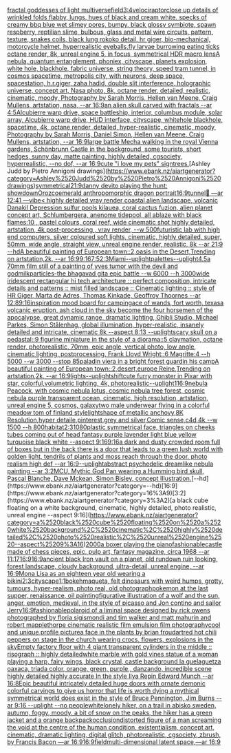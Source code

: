 [fractal goddesses of light multiverse](https://www.ebank.nz/aiartgenerator?category=fractal%2520goddesses%2520of%2520light%2520multiverse)[field](https://www.ebank.nz/aiartgenerator?category=field)[3:4](https://www.ebank.nz/aiartgenerator?category=3%3A4)[velociraptor](https://www.ebank.nz/aiartgenerator?category=velociraptor)[close up details of wrinkled folds flabby, lungs, hues of black and cream white. specks of creamy bbq blue wet slimey pores, bumpy, black glossy symbiote, spawn respberry, reptilian slime, bulbous, glass and metal wire circuits,  pattern, texture, snakes coils, black lung rokoko detail, hr giger, bio-mechanical, motorcycle helmet, hyperrealistic eyeballs,fly larvae burrowing eating ticks octane render, 8k, unreal engine 5, in focus, symmetrical HDR macro lens](https://www.ebank.nz/aiartgenerator?category=close%2520up%2520details%2520of%2520wrinkled%2520folds%2520flabby%2C%2520lungs%2C%2520hues%2520of%2520black%2520and%2520cream%2520white.%2520specks%2520of%2520creamy%2520bbq%2520blue%2520wet%2520slimey%2520pores%2C%2520bumpy%2C%2520black%2520glossy%2520symbiote%2C%2520spawn%2520respberry%2C%2520reptilian%2520slime%2C%2520bulbous%2C%2520glass%2520and%2520metal%2520wire%2520circuits%2C%2520%2520pattern%2C%2520texture%2C%2520snakes%2520coils%2C%2520black%2520lung%2520rokoko%2520detail%2C%2520hr%2520giger%2C%2520bio-mechanical%2C%2520motorcycle%2520helmet%2C%2520hyperrealistic%2520eyeballs%2Cfly%2520larvae%2520burrowing%2520eating%2520ticks%2520octane%2520render%2C%25208k%2C%2520unreal%2520engine%25205%2C%2520in%2520focus%2C%2520symmetrical%2520HDR%2520macro%2520lens)[A nebula, quantum entanglement, phoniex, cityscape, planets explosion, white hole, blackhole, fabric universe, string theory, speed tram tunnel, in cosmos spacetime, metropolis city, with neurons, deep space, spacestation, h.r.giger, zaha hadid, double slit interference, holographic universe, concept art, Nasa photo, 8k, octane render, detailed, realistic, cinematic, moody, Photography by Sarah Morris, Hellen van Meene, Craig Mullens, artstation, nasa, --ar 16:9](https://www.ebank.nz/aiartgenerator?category=A%2520nebula%2C%2520quantum%2520entanglement%2C%2520phoniex%2C%2520cityscape%2C%2520planets%2520explosion%2C%2520white%2520hole%2C%2520blackhole%2C%2520fabric%2520universe%2C%2520string%2520theory%2C%2520speed%2520tram%2520tunnel%2C%2520in%2520cosmos%2520spacetime%2C%2520metropolis%2520city%2C%2520with%2520neurons%2C%2520deep%2520space%2C%2520spacestation%2C%2520h.r.giger%2C%2520zaha%2520hadid%2C%2520double%2520slit%2520interference%2C%2520holographic%2520universe%2C%2520concept%2520art%2C%2520Nasa%2520photo%2C%25208k%2C%2520octane%2520render%2C%2520detailed%2C%2520realistic%2C%2520cinematic%2C%2520moody%2C%2520Photography%2520by%2520Sarah%2520Morris%2C%2520Hellen%2520van%2520Meene%2C%2520Craig%2520Mullens%2C%2520artstation%2C%2520nasa%2C%2520--ar%252016%3A9)[an alien skull carved with fractals --ar 4:5](https://www.ebank.nz/aiartgenerator?category=an%2520alien%2520skull%2520carved%2520with%2520fractals%2520--ar%25204%3A5)[Alcubierre warp drive, space battleship, interior, columbus module, solar array, Alcubierre warp drive, HUD interface, cityscape, whitehole blackhole, spacetime, 4k, octane render, detailed, hyper-realistic, cinematic, moody, Photography by Sarah Morris, Daniel Simon, Hellen van Meene, Craig Mullens, artstation, --ar 16:9](https://www.ebank.nz/aiartgenerator?category=Alcubierre%2520warp%2520drive%2C%2520space%2520battleship%2C%2520interior%2C%2520columbus%2520module%2C%2520solar%2520array%2C%2520Alcubierre%2520warp%2520drive%2C%2520HUD%2520interface%2C%2520cityscape%2C%2520whitehole%2520blackhole%2C%2520spacetime%2C%25204k%2C%2520octane%2520render%2C%2520detailed%2C%2520hyper-realistic%2C%2520cinematic%2C%2520moody%2C%2520Photography%2520by%2520Sarah%2520Morris%2C%2520Daniel%2520Simon%2C%2520Hellen%2520van%2520Meene%2C%2520Craig%2520Mullens%2C%2520artstation%2C%2520--ar%252016%3A9)[large battle Mecha walking in the royal Vienna gardens, Schönbrunn Castle in the background, some tourists, short hedges, sunny day, matte painting, highly detailed, cgsociety, hyperrealistic, --no dof, --ar 16:9](https://www.ebank.nz/aiartgenerator?category=large%2520battle%2520Mecha%2520walking%2520in%2520the%2520royal%2520Vienna%2520gardens%2C%2520Sch%C3%B6nbrunn%2520Castle%2520in%2520the%2520background%2C%2520some%2520tourists%2C%2520short%2520hedges%2C%2520sunny%2520day%2C%2520matte%2520painting%2C%2520highly%2520detailed%2C%2520cgsociety%2C%2520hyperrealistic%2C%2520--no%2520dof%2C%2520--ar%252016%3A9)[cute "i love my pets" sign](https://www.ebank.nz/aiartgenerator?category=cute%2520%22i%2520love%2520my%2520pets%22%2520sign)[trees.](https://www.ebank.nz/aiartgenerator?category=trees.)[Ashley Judd by Pietro Annigoni drawings](https://www.ebank.nz/aiartgenerator?category=Ashley%2520Judd%2520by%2520Pietro%2520Annigoni%2520drawings)[symmetrical](https://www.ebank.nz/aiartgenerator?category=symmetrical)[21:9](https://www.ebank.nz/aiartgenerator?category=21%3A9)[danny devito playing the hunt: showdown](https://www.ebank.nz/aiartgenerator?category=danny%2520devito%2520playing%2520the%2520hunt%3A%2520showdown)[Orozco](https://www.ebank.nz/aiartgenerator?category=Orozco)[emerald anthropomorphic dragon portrait](https://www.ebank.nz/aiartgenerator?category=emerald%2520anthropomorphic%2520dragon%2520portrait)[16:9](https://www.ebank.nz/aiartgenerator?category=16%3A9)[tunnel](https://www.ebank.nz/aiartgenerator?category=tunnel)[🏁 —ar 12:41 —vibe](https://www.ebank.nz/aiartgenerator?category=%F0%9F%8F%81%2520%E2%80%94ar%252012%3A41%2520%E2%80%94vibe)[< highly detailed vray render coastal alien landscape, volcanic Danakil Depression sulfur pools kilauea, coral cactus fuzion, alien planet concept art, Schlumbergera, anenome tidepool, all ablaze with black flames:10 , pastel colours, coral reef, wide cinematic shot highly detailed, artstation, 4k post-processing , vray render, --w 500](https://www.ebank.nz/aiartgenerator?category=%3C%2520highly%2520detailed%2520vray%2520render%2520coastal%2520alien%2520landscape%2C%2520volcanic%2520Danakil%2520Depression%2520sulfur%2520pools%2520kilauea%2C%2520coral%2520cactus%2520fuzion%2C%2520alien%2520planet%2520concept%2520art%2C%2520Schlumbergera%2C%2520anenome%2520tidepool%2C%2520all%2520ablaze%2520with%2520black%2520flames%3A10%2520%2C%2520pastel%2520colours%2C%2520coral%2520reef%2C%2520wide%2520cinematic%2520shot%2520highly%2520detailed%2C%2520artstation%2C%25204k%2520post-processing%2520%2C%2520vray%2520render%2C%2520--w%2520500)[futuristic lab with high end computers, silver coloured soft lights, cinematic, highly detailed, super, 50mm, wide angle, straight view, unreal engine render, realistic, 8k --ar 21:9 --hd](https://www.ebank.nz/aiartgenerator?category=futuristic%2520lab%2520with%2520high%2520end%2520computers%2C%2520silver%2520coloured%2520soft%2520lights%2C%2520cinematic%2C%2520highly%2520detailed%2C%2520super%2C%252050mm%2C%2520wide%2520angle%2C%2520straight%2520view%2C%2520unreal%2520engine%2520render%2C%2520realistic%2C%25208k%2520--ar%252021%3A9%2520--hd)[A beautiful painting of European town::2,oasis in the Desert,Trending on artstation,2k, --ar 16:9](https://www.ebank.nz/aiartgenerator?category=A%2520beautiful%2520painting%2520of%2520European%2520town%3A%3A2%2Coasis%2520in%2520the%2520Desert%2CTrending%2520on%2520artstation%2C2k%2C%2520--ar%252016%3A9)[9:16](https://www.ebank.nz/aiartgenerator?category=9%3A16)[7:5](https://www.ebank.nz/aiartgenerator?category=7%3A5)[2:3](https://www.ebank.nz/aiartgenerator?category=2%3A3)[Miami](https://www.ebank.nz/aiartgenerator?category=Miami)[--uplight](https://www.ebank.nz/aiartgenerator?category=--uplight)[palettes](https://www.ebank.nz/aiartgenerator?category=palettes)[--uplight](https://www.ebank.nz/aiartgenerator?category=--uplight)[4.5](https://www.ebank.nz/aiartgenerator?category=4.5)[a 70mm film still of a painting of yves tumor with the devil and god](https://www.ebank.nz/aiartgenerator?category=a%252070mm%2520film%2520still%2520of%2520a%2520painting%2520of%2520yves%2520tumor%2520with%2520the%2520devil%2520and%2520god)[milk](https://www.ebank.nz/aiartgenerator?category=milk)[particles](https://www.ebank.nz/aiartgenerator?category=particles)[-](https://www.ebank.nz/aiartgenerator?category=-)[the bhagavad gita epic battle --w 6000 --h 3000](https://www.ebank.nz/aiartgenerator?category=the%2520bhagavad%2520gita%2520epic%2520battle%2520--w%25206000%2520--h%25203000)[wide iridescent rectangular hi tech architecture :: perfect composition, intricate details and patterns :: mist filled landscape :: Cinematic lighting :: style of HR Giger, Marta de Adres, Thomas Kinkade, Geoffroy Thoornes --ar 12:8](https://www.ebank.nz/aiartgenerator?category=wide%2520iridescent%2520rectangular%2520hi%2520tech%2520architecture%2520%3A%3A%2520perfect%2520composition%2C%2520intricate%2520details%2520and%2520patterns%2520%3A%3A%2520mist%2520filled%2520landscape%2520%3A%3A%2520Cinematic%2520lighting%2520%3A%3A%2520style%2520of%2520HR%2520Giger%2C%2520Marta%2520de%2520Adres%2C%2520Thomas%2520Kinkade%2C%2520Geoffroy%2520Thoornes%2520--ar%252012%3A8)[9:16](https://www.ebank.nz/aiartgenerator?category=9%3A16)[inspiration mood board for camping](https://www.ebank.nz/aiartgenerator?category=inspiration%2520mood%2520board%2520for%2520camping)[ace of wands, fort worth, texas](https://www.ebank.nz/aiartgenerator?category=ace%2520of%2520wands%2C%2520fort%2520worth%2C%2520texas)[a volcanic eruption, ash cloud in the sky become the four horsemen of the apocalypse, great dynamic range, dramatic lighting, Ghibli Studio, Michael Parkes, Simon Stålenhag, global illumination, hyper-realistic, insanely detailed and intricate, cinematic 8k --aspect 8:13 --uplight](https://www.ebank.nz/aiartgenerator?category=a%2520volcanic%2520eruption%2C%2520ash%2520cloud%2520in%2520the%2520sky%2520become%2520the%2520four%2520horsemen%2520of%2520the%2520apocalypse%2C%2520great%2520dynamic%2520range%2C%2520dramatic%2520lighting%2C%2520Ghibli%2520Studio%2C%2520Michael%2520Parkes%2C%2520Simon%2520St%C3%A5lenhag%2C%2520global%2520illumination%2C%2520hyper-realistic%2C%2520insanely%2520detailed%2520and%2520intricate%2C%2520cinematic%25208k%2520--aspect%25208%3A13%2520--uplight)[scary skull on a pedastal::9 figurine miniature in the style of a diorama::5 claymation, octane render, photorealistic, 70mm, epic angle, vertical photo, low angle, cinematic lighting, postprocessing, Frank Lloyd Wright::6 Magritte:4 --h 5000 --w 3000 --stop 85](https://www.ebank.nz/aiartgenerator?category=scary%2520skull%2520on%2520a%2520pedastal%3A%3A9%2520figurine%2520miniature%2520in%2520the%2520style%2520of%2520a%2520diorama%3A%3A5%2520claymation%2C%2520octane%2520render%2C%2520photorealistic%2C%252070mm%2C%2520epic%2520angle%2C%2520vertical%2520photo%2C%2520low%2520angle%2C%2520cinematic%2520lighting%2C%2520postprocessing%2C%2520Frank%2520Lloyd%2520Wright%3A%3A6%2520Magritte%3A4%2520--h%25205000%2520--w%25203000%2520--stop%252085)[paladin viera in a bright forest guardin his camp](https://www.ebank.nz/aiartgenerator?category=paladin%2520viera%2520in%2520a%2520bright%2520forest%2520guardin%2520his%2520camp)[A beautiful painting of European town::2,desert,europe Reine,Trending on artstation,2k, --ar 16:9](https://www.ebank.nz/aiartgenerator?category=A%2520beautiful%2520painting%2520of%2520European%2520town%3A%3A2%2Cdesert%2Ceurope%2520Reine%2CTrending%2520on%2520artstation%2C2k%2C%2520--ar%252016%3A9)[lights](https://www.ebank.nz/aiartgenerator?category=lights)[--uplight](https://www.ebank.nz/aiartgenerator?category=--uplight)[shift](https://www.ebank.nz/aiartgenerator?category=shift)[cute furry monster in Pixar with star, colorful,volumetric lighting, 4k, photorealistic](https://www.ebank.nz/aiartgenerator?category=cute%2520furry%2520monster%2520in%2520Pixar%2520with%2520star%2C%2520colorful%2Cvolumetric%2520lighting%2C%25204k%2C%2520photorealistic)[--uplight](https://www.ebank.nz/aiartgenerator?category=--uplight)[1](https://www.ebank.nz/aiartgenerator?category=1)[16:9](https://www.ebank.nz/aiartgenerator?category=16%3A9)[nebula Peacock, with cosmic nebula lotus, cosmic nebula tree forest, cosmic nebula purple transparent ocean, cinematic, high resolution, artstation, unreal engine 5, cosmos, galaxy](https://www.ebank.nz/aiartgenerator?category=nebula%2520Peacock%2C%2520with%2520cosmic%2520nebula%2520lotus%2C%2520cosmic%2520nebula%2520tree%2520forest%2C%2520cosmic%2520nebula%2520purple%2520transparent%2520ocean%2C%2520cinematic%2C%2520high%2520resolution%2C%2520artstation%2C%2520unreal%2520engine%25205%2C%2520cosmos%2C%2520galaxy)[two male underwear flying in a colorful meadow tom of finland style](https://www.ebank.nz/aiartgenerator?category=two%2520male%2520underwear%2520flying%2520in%2520a%2520colorful%2520meadow%2520tom%2520of%2520finland%2520style)[light](https://www.ebank.nz/aiartgenerator?category=light)[shape of metallic anchovy,8K Resolution,hyper detaile,pinterest,grey and silver,Comic sense,c4d,4k --w 1500 --h 800](https://www.ebank.nz/aiartgenerator?category=shape%2520of%2520metallic%2520anchovy%2C8K%2520Resolution%2Chyper%2520detaile%2Cpinterest%2Cgrey%2520and%2520silver%2CComic%2520sense%2Cc4d%2C4k%2520--w%25201500%2520--h%2520800)[habitat](https://www.ebank.nz/aiartgenerator?category=habitat)[2:3](https://www.ebank.nz/aiartgenerator?category=2%3A3)[1080](https://www.ebank.nz/aiartgenerator?category=1080)[plastic symmetrical face, triangles on cheeks tubes coming out of head fantasy purple lavender light blue yellow turquoise black white --aspect 9:16](https://www.ebank.nz/aiartgenerator?category=plastic%2520symmetrical%2520face%2C%2520triangles%2520on%2520cheeks%2520tubes%2520coming%2520out%2520of%2520head%2520fantasy%2520purple%2520lavender%2520light%2520blue%2520yellow%2520turquoise%2520black%2520white%2520--aspect%25209%3A16)[9:16](https://www.ebank.nz/aiartgenerator?category=9%3A16)[a dark and dusty crowded room full of boxes but in the back there is a door that leads to a green lush world with golden light, tendrils of plants and moss reach through the door. photo realism high def --ar 16:9](https://www.ebank.nz/aiartgenerator?category=a%2520dark%2520and%2520dusty%2520crowded%2520room%2520full%2520of%2520boxes%2520but%2520in%2520the%2520back%2520there%2520is%2520a%2520door%2520that%2520leads%2520to%2520a%2520green%2520lush%2520world%2520with%2520golden%2520light%2C%2520tendrils%2520of%2520plants%2520and%2520moss%2520reach%2520through%2520the%2520door.%2520photo%2520realism%2520high%2520def%2520--ar%252016%3A9)[--uplight](https://www.ebank.nz/aiartgenerator?category=--uplight)[abstract psychedelic dreamlike nebula painting --ar 3:2](https://www.ebank.nz/aiartgenerator?category=abstract%2520psychedelic%2520dreamlike%2520nebula%2520painting%2520--ar%25203%3A2)[MCU, Mythic God Pan wearing a Humming bird skull, Pascal Blanche, Dave Mckean, Simon Bisley, concept Illustration.](https://www.ebank.nz/aiartgenerator?category=MCU%2C%2520Mythic%2520God%2520Pan%2520wearing%2520a%2520Humming%2520bird%2520skull%2C%2520Pascal%2520Blanche%2C%2520Dave%2520Mckean%2C%2520Simon%2520Bisley%2C%2520concept%2520Illustration.)[--hd](https://www.ebank.nz/aiartgenerator?category=--hd)[16:9](https://www.ebank.nz/aiartgenerator?category=16%3A9)[3:2](https://www.ebank.nz/aiartgenerator?category=3%3A2)[a black cube floating on a white background, cinematic, highly detailed, photo realistic, unreal engine --aspect 9:16](https://www.ebank.nz/aiartgenerator?category=a%2520black%2520cube%2520floating%2520on%2520a%2520white%2520background%2C%2520cinematic%2C%2520highly%2520detailed%2C%2520photo%2520realistic%2C%2520unreal%2520engine%2520--aspect%25209%3A16)[2000](https://www.ebank.nz/aiartgenerator?category=2000)[a boxer playing the piano](https://www.ebank.nz/aiartgenerator?category=a%2520boxer%2520playing%2520the%2520piano)[fashionable](https://www.ebank.nz/aiartgenerator?category=fashionable)[castle made of chess pieces, epic, pulp art, fantasy magazine, circa 1968 --ar 11:17](https://www.ebank.nz/aiartgenerator?category=castle%2520made%2520of%2520chess%2520pieces%2C%2520epic%2C%2520pulp%2520art%2C%2520fantasy%2520magazine%2C%2520circa%25201968%2520--ar%252011%3A17)[16:9](https://www.ebank.nz/aiartgenerator?category=16%3A9)[16:9](https://www.ebank.nz/aiartgenerator?category=16%3A9)[ancient black Iron vault on a planet, old rundown ruin looking, forest landscape, cloudy background, ultra-detail, unreal engine, --ar 16:9](https://www.ebank.nz/aiartgenerator?category=ancient%2520black%2520Iron%2520vault%2520on%2520a%2520planet%2C%2520old%2520rundown%2520ruin%2520looking%2C%2520forest%2520landscape%2C%2520cloudy%2520background%2C%2520ultra-detail%2C%2520unreal%2520engine%2C%2520--ar%252016%3A9)[Mona Lisa as an eighteen year old wearing a bikini](https://www.ebank.nz/aiartgenerator?category=Mona%2520Lisa%2520as%2520an%2520eighteen%2520year%2520old%2520wearing%2520a%2520bikini)[2:3](https://www.ebank.nz/aiartgenerator?category=2%3A3)[cityscape](https://www.ebank.nz/aiartgenerator?category=cityscape)[1:1](https://www.ebank.nz/aiartgenerator?category=1%3A1)[bokeh](https://www.ebank.nz/aiartgenerator?category=bokeh)[maqueta, felt dinosaurs with weird humps, grotty, tumours, hyper-realism, photo real, old photograph](https://www.ebank.nz/aiartgenerator?category=maqueta%2C%2520felt%2520dinosaurs%2520with%2520weird%2520humps%2C%2520grotty%2C%2520tumours%2C%2520hyper-realism%2C%2520photo%2520real%2C%2520old%2520photograph)[pokemon at the last supper, renaissance, oil painting](https://www.ebank.nz/aiartgenerator?category=pokemon%2520at%2520the%2520last%2520supper%2C%2520renaissance%2C%2520oil%2520painting)[figurative illustration of a wolf and the sun, anger, emotion, medieval, in the style of picasso and Jon contino and sailor Jerry](https://www.ebank.nz/aiartgenerator?category=figurative%2520illustration%2520of%2520a%2520wolf%2520and%2520the%2520sun%2C%2520anger%2C%2520emotion%2C%2520medieval%2C%2520in%2520the%2520style%2520of%2520picasso%2520and%2520Jon%2520contino%2520and%2520sailor%2520Jerry)[16:9](https://www.ebank.nz/aiartgenerator?category=16%3A9)[fashionable](https://www.ebank.nz/aiartgenerator?category=fashionable)[polaroid of a liminal space designed by rick owens photographed by floria sigismondi and tim walker  and matt mahurin and robert mapplethorpe cinematic realistic film emulsion film photography](https://www.ebank.nz/aiartgenerator?category=polaroid%2520of%2520a%2520liminal%2520space%2520designed%2520by%2520rick%2520owens%2520photographed%2520by%2520floria%2520sigismondi%2520and%2520tim%2520walker%2520%2520and%2520matt%2520mahurin%2520and%2520robert%2520mapplethorpe%2520cinematic%2520realistic%2520film%2520emulsion%2520film%2520photography)[cool and unique profile picture](https://www.ebank.nz/aiartgenerator?category=cool%2520and%2520unique%2520profile%2520picture)[a face in the plants by brian froud](https://www.ebank.nz/aiartgenerator?category=a%2520face%2520in%2520the%2520plants%2520by%2520brian%2520froud)[art](https://www.ebank.nz/aiartgenerator?category=art)[red hot chili peppers on stage in the church wearing crocs, flowers, explosions in the sky](https://www.ebank.nz/aiartgenerator?category=red%2520hot%2520chili%2520peppers%2520on%2520stage%2520in%2520the%2520church%2520wearing%2520crocs%2C%2520flowers%2C%2520explosions%2520in%2520the%2520sky)[Empty factory floor with 4 giant transparent cylinders in the middle :: risograph :: highly detailed](https://www.ebank.nz/aiartgenerator?category=Empty%2520factory%2520floor%2520with%25204%2520giant%2520transparent%2520cylinders%2520in%2520the%2520middle%2520%3A%3A%2520risograph%2520%3A%3A%2520highly%2520detailed)[white marble with gold vines statue of a woman playing a harp, fairy wings, black crystal, castle background la guelaguetza oaxaca, triada color, orange, green, purple,, danzando, incredible scene highly detailed highly accurate In the style Ilya Repin Edward Munch --ar 16:8](https://www.ebank.nz/aiartgenerator?category=white%2520marble%2520with%2520gold%2520vines%2520statue%2520of%2520a%2520woman%2520playing%2520a%2520harp%2C%2520fairy%2520wings%2C%2520black%2520crystal%2C%2520castle%2520background%2520la%2520guelaguetza%2520oaxaca%2C%2520triada%2520color%2C%2520orange%2C%2520green%2C%2520purple%2C%2C%2520danzando%2C%2520incredible%2520scene%2520highly%2520detailed%2520highly%2520accurate%2520In%2520the%2520style%2520Ilya%2520Repin%2520Edward%2520Munch%2520--ar%252016%3A8)[Epic beautiful intricately detailed huge doors with ornate demonic colorful carvings to give us horror that life is worth dying a mythical symmetrical world does exist in the style of Bruce Pennington, Jim Burns --ar 9:16 --uplight --no people](https://www.ebank.nz/aiartgenerator?category=Epic%2520beautiful%2520intricately%2520detailed%2520huge%2520doors%2520with%2520ornate%2520demonic%2520colorful%2520carvings%2520to%2520give%2520us%2520horror%2520that%2520life%2520is%2520worth%2520dying%2520a%2520mythical%2520symmetrical%2520world%2520does%2520exist%2520in%2520the%2520style%2520of%2520Bruce%2520Pennington%2C%2520Jim%2520Burns%2520--ar%25209%3A16%2520--uplight%2520--no%2520people)[white](https://www.ebank.nz/aiartgenerator?category=white)[lonely hiker, on a trail in abisko sweden, autumn, foggy, moody, a bit of snow on the peaks, the hiker has a green jacket and a orange backpack](https://www.ebank.nz/aiartgenerator?category=lonely%2520hiker%2C%2520on%2520a%2520trail%2520in%2520abisko%2520sweden%2C%2520autumn%2C%2520foggy%2C%2520moody%2C%2520a%2520bit%2520of%2520snow%2520on%2520the%2520peaks%2C%2520the%2520hiker%2520has%2520a%2520green%2520jacket%2520and%2520a%2520orange%2520backpack)[occlusion](https://www.ebank.nz/aiartgenerator?category=occlusion)[distorted figure of a man screaming the void at the centre of the human condition, existentialism, concept art, cinematic, dramatic lighting, digital glitch, photorealistic, cgsociety, zbrush, by Francis Bacon —ar 16:9](https://www.ebank.nz/aiartgenerator?category=distorted%2520figure%2520of%2520a%2520man%2520screaming%2520the%2520void%2520at%2520the%2520centre%2520of%2520the%2520human%2520condition%2C%2520existentialism%2C%2520concept%2520art%2C%2520cinematic%2C%2520dramatic%2520lighting%2C%2520digital%2520glitch%2C%2520photorealistic%2C%2520cgsociety%2C%2520zbrush%2C%2520by%2520Francis%2520Bacon%2520%E2%80%94ar%252016%3A9)[16:9](https://www.ebank.nz/aiartgenerator?category=16%3A9)[field](https://www.ebank.nz/aiartgenerator?category=field)[multi-dimensional latent space,—ar 16:9](https://www.ebank.nz/aiartgenerator?category=multi-dimensional%2520latent%2520space%2C%E2%80%94ar%252016%3A9)